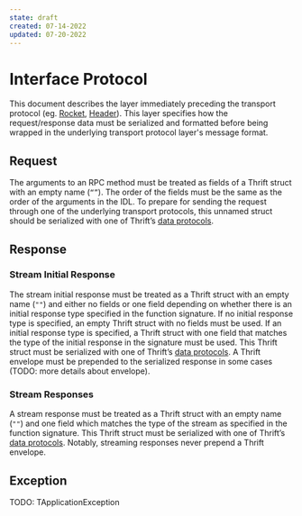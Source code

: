 ```yaml
---
state: draft
created: 07-14-2022
updated: 07-20-2022
---
```


# Interface Protocol

This document describes the layer immediately preceding the transport protocol (eg. [Rocket](rocket.md), [Header](header.md)). This layer specifies how the request/response data must be serialized and formatted before being wrapped in the underlying transport protocol layer's message format.

## Request

The arguments to an RPC method must be treated as fields of a Thrift struct with an empty name (`“”`). The order of the fields must be the same as the order of the arguments in the IDL. To prepare for sending the request through one of the underlying transport protocols, this unnamed struct should be serialized with one of Thrift’s [data protocols](data).

## Response

### Stream Initial Response

The stream initial response must be treated as a Thrift struct with an empty name (`""`) and either no fields or one field depending on whether there is an initial response type specified in the function signature. If no initial response type is specified, an empty Thrift struct with no fields must be used. If an initial response type is specified, a Thrift struct with one field that matches the type of the initial response in the signature must be used. This Thrift struct must be serialized with one of Thrift’s [data protocols](data). A Thrift envelope must be prepended to the serialized response in some cases (TODO: more details about envelope).

### Stream Responses

A stream response must be treated as a Thrift struct with an empty name (`""`) and one field which matches the type of the stream as specified in the function signature. This Thrift struct must be serialized with one of Thrift’s [data protocols](data). Notably, streaming responses never prepend a Thrift envelope.

## Exception

TODO: TApplicationException
